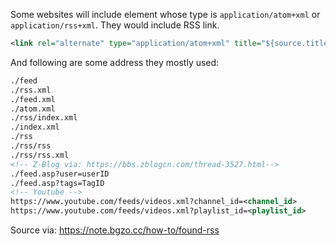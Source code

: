 Some websites will include element whose type is `application/atom+xml` or `application/rss+xml`. They would include RSS link.

```xml
<link rel="alternate" type="application/atom+xml" title="${source.title}" href="${source.url}">
```

And following are some address they mostly used:

```xml
./feed
./rss.xml
./feed.xml
./atom.xml
./rss/index.xml
./index.xml
./rss
./rss/rss
./rss/rss.xml
<!-- Z-Blog via: https://bbs.zblogcn.com/thread-3527.html-->
./feed.asp?user=userID
./feed.asp?tags=TagID
<!-- Youtube -->
https://www.youtube.com/feeds/videos.xml?channel_id=<channel_id>
https://www.youtube.com/feeds/videos.xml?playlist_id=<playlist_id>
```

Source via: https://note.bgzo.cc/how-to/found-rss